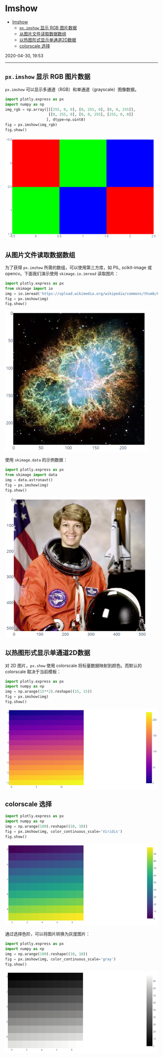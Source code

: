 # Imshow

- [Imshow](#imshow)
  - [`px.imshow` 显示 RGB 图片数据](#pximshow-%e6%98%be%e7%a4%ba-rgb-%e5%9b%be%e7%89%87%e6%95%b0%e6%8d%ae)
  - [从图片文件读取数据数组](#%e4%bb%8e%e5%9b%be%e7%89%87%e6%96%87%e4%bb%b6%e8%af%bb%e5%8f%96%e6%95%b0%e6%8d%ae%e6%95%b0%e7%bb%84)
  - [以热图形式显示单通道2D数据](#%e4%bb%a5%e7%83%ad%e5%9b%be%e5%bd%a2%e5%bc%8f%e6%98%be%e7%a4%ba%e5%8d%95%e9%80%9a%e9%81%932d%e6%95%b0%e6%8d%ae)
  - [colorscale 选择](#colorscale-%e9%80%89%e6%8b%a9)

2020-04-30, 19:53
***

## `px.imshow` 显示 RGB 图片数据

`px.imshow` 可以显示多通道（RGB）和单通道（grayscale）图像数据。

```py
import plotly.express as px
import numpy as np
img_rgb = np.array([[[255, 0, 0], [0, 255, 0], [0, 0, 255]],
                    [[0, 255, 0], [0, 0, 255], [255, 0, 0]]
                   ], dtype=np.uint8)
fig = px.imshow(img_rgb)
fig.show()
```

![imshow](images/2020-04-30-19-58-50.png)

## 从图片文件读取数据数组

为了获得 `px.imshow` 所需的数组，可以使用第三方库，如 PIL, scikit-image 或 opencv。下面我们演示使用 `skimage.io.imread` 读取图片：

```py
import plotly.express as px
from skimage import io
img = io.imread('https://upload.wikimedia.org/wikipedia/commons/thumb/0/00/Crab_Nebula.jpg/240px-Crab_Nebula.jpg')
fig = px.imshow(img)
fig.show()
```

![imshow](images/2020-04-30-20-22-54.png)

使用 `skimage.data` 的示例数据：

```py
import plotly.express as px
from skimage import data
img = data.astronaut()
fig = px.imshow(img)
fig.show()
```

![imshow](images/2020-04-30-20-25-36.png)

## 以热图形式显示单通道2D数据

对 2D 图片，`px.show` 使用 colorscale 将标量数据映射到颜色。而默认的 colorscale 取决于当前模板：

```py
import plotly.express as px
import numpy as np
img = np.arange(15**2).reshape((15, 15))
fig = px.imshow(img)
fig.show()
```

![heatmap](images/2020-04-30-20-27-51.png)

## colorscale 选择

```py
import plotly.express as px
import numpy as np
img = np.arange(100).reshape((10, 10))
fig = px.imshow(img, color_continuous_scale='Viridis')
fig.show()
```

![imshow](images/2020-04-30-20-31-00.png)

通过选择色阶，可以将图片转换为灰度图片：

```py
import plotly.express as px
import numpy as np
img = np.arange(100).reshape((10, 10))
fig = px.imshow(img, color_continuous_scale='gray')
fig.show()
```

![imshow](images/2020-04-30-20-31-56.png)

#